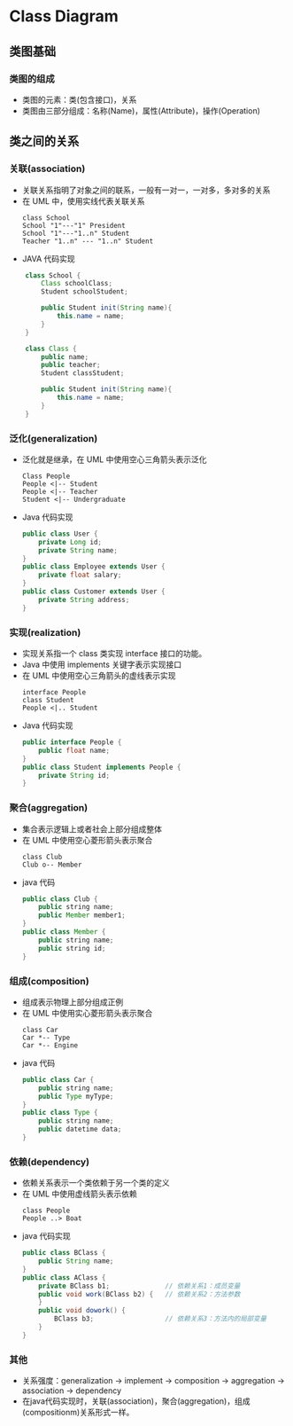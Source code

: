 <link rel=stylesheet href="style.css">

# Class Diagram
## 类图基础
### 类图的组成
- 类图的元素：类(包含接口)，关系
- 类图由三部分组成：名称(Name)，属性(Attribute)，操作(Operation)
## 类之间的关系
### 关联(association)

- 关联关系指明了对象之间的联系，一般有一对一，一对多，多对多的关系
- 在 UML 中，使用实线代表关联关系<br>
    ```plantuml
    class School
    School "1"---"1" President
    School "1"---"1..n" Student
    Teacher "1..n" --- "1..n" Student
    ```
- JAVA 代码实现
```java
    class School {
        Class schoolClass;
        Student schoolStudent;

        public Student init(String name){
            this.name = name;
        }
    }

    class Class {
        public name;
        public teacher;
        Student classStudent;

        public Student init(String name){
            this.name = name;
        }
    }
```

### 泛化(generalization)
- 泛化就是继承，在 UML 中使用空心三角箭头表示泛化<br>
    ```plantuml
    Class People
    People <|-- Student
    People <|-- Teacher
    Student <|-- Undergraduate
    ```
- Java 代码实现
    ```java
    public class User {
        private Long id;
        private String name;
    }
    public class Employee extends User {
        private float salary;
    }
    public class Customer extends User {
        private String address;
    }
    ```
### 实现(realization)
- 实现关系指一个 class 类实现 interface 接口的功能。
- Java 中使用 implements 关键字表示实现接口
- 在 UML 中使用空心三角箭头的虚线表示实现 <br>
    ```plantuml
    interface People
    class Student 
    People <|.. Student
    ```
- Java 代码实现
    ```java
    public interface People {
        public float name;
    }
    public class Student implements People {
        private String id;
    }
    ```

### 聚合(aggregation)
- 集合表示逻辑上或者社会上部分组成整体
- 在 UML 中使用空心菱形箭头表示聚合 <br>
    ```plantuml
    class Club
    Club o-- Member
    ```
- java 代码
    ```java
    public class Club {
        public string name;
        public Member member1;
    }
    public class Member {
        public string name;
        public string id;
    }
    ```
### 组成(composition)
- 组成表示物理上部分组成正例
- 在 UML 中使用实心菱形箭头表示聚合 <br>
    ```plantuml
    class Car
    Car *-- Type
    Car *-- Engine
    ```
- java 代码
    ```java
    public class Car {
        public string name;
        public Type myType;
    }
    public class Type {
        public string name;
        public datetime data;
    }
    ```
### 依赖(dependency)
- 依赖关系表示一个类依赖于另一个类的定义
- 在 UML 中使用虚线箭头表示依赖 <br>
    ```plantuml
    class People
    People ..> Boat 
    ```
- java 代码实现
    ```java
    public class BClass {
        public String name;
    }
    public class AClass {
        private BClass b1;              // 依赖关系1：成员变量
        public void work(BClass b2) {   // 依赖关系2：方法参数
        }
        public void dowork() {
            BClass b3;                  // 依赖关系3：方法内的局部变量
        }
    }
    ```

### 其他
- 关系强度：generalization &rarr; implement &rarr; composition &rarr; aggregation &rarr; association &rarr; dependency
- 在java代码实现时，关联(association)，聚合(aggregation)，组成(compositionm)关系形式一样。